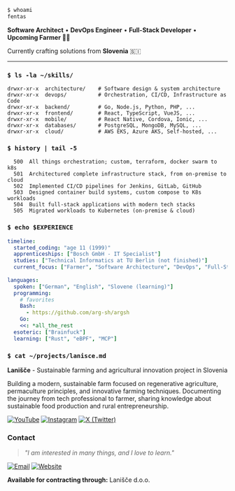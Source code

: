```bash
$ whoami
fentas
```

**Software Architect** • **DevOps Engineer** • **Full-Stack Developer** • **Upcoming Farmer 🧑‍🌾**

Currently crafting solutions from **Slovenia** 🇸🇮

---

### `$ ls -la ~/skills/`

```text
drwxr-xr-x  architecture/    # Software design & system architecture
drwxr-xr-x  devops/          # Orchestration, CI/CD, Infrastructure as Code
drwxr-xr-x  backend/         # Go, Node.js, Python, PHP, ...
drwxr-xr-x  frontend/        # React, TypeScript, VueJS, ...
drwxr-xr-x  mobile/          # React Native, Cordova, Ionic, ...
drwxr-xr-x  databases/       # PostgreSQL, MongoDB, MySQL, ...
drwxr-xr-x  cloud/           # AWS EKS, Azure AKS, Self-hosted, ...
```

### `$ history | tail -5`

```text
  500  All things orchestration; custom, terraform, docker swarm to k8s
  501  Architectured complete infrastructure stack, from on-premise to cloud
  502  Implemented CI/CD pipelines for Jenkins, GitLab, GitHub
  503  Designed container build systems, custom compose to K8s workloads
  504  Built full-stack applications with modern tech stacks
  505  Migrated workloads to Kubernetes (on-premise & cloud)
```

### `$ echo $EXPERIENCE`

```yaml
timeline:
  started_coding: "age 11 (1999)"
  apprenticeships: ["Bosch GmbH - IT Specialist"]
  studies: ["Technical Informatics at TU Berlin (not finished)"]
  current_focus: ["Farmer", "Software Architecture", "DevOps", "Full-Stack Development"]
  
languages:
  spoken: ["German", "English", "Slovene (learning)"]
  programming:
    # favorites
    Bash:
      - https://github.com/arg-sh/argsh
    Go:
    <<: *all_the_rest
  esoteric: ["Brainfuck"]
  learning: ["Rust", "eBPF", "MCP"]
```

### `$ cat ~/projects/lanisce.md`

**Lanišče** - Sustainable farming and agricultural innovation project in Slovenia

Building a modern, sustainable farm focused on regenerative agriculture, permaculture principles, and innovative farming techniques. Documenting the journey from tech professional to farmer, sharing knowledge about sustainable food production and rural entrepreneurship.

[![YouTube](https://img.shields.io/badge/YouTube-@lanisce-red?style=flat-square&logo=youtube)](https://www.youtube.com/@lanisce)
[![Instagram](https://img.shields.io/badge/Instagram-@lanisce.si-E4405F?style=flat-square&logo=instagram)](https://www.instagram.com/lanisce.si/)
[![X (Twitter)](https://img.shields.io/badge/X-@lanisce__si-000000?style=flat-square&logo=x)](https://x.com/lanisce_si)

### Contact

> *"I am interested in many things, and I love to learn."*

[![Email](https://img.shields.io/badge/Email-jan.guth%40gmail.com-red?style=flat-square&logo=gmail)](mailto:jan.guth@gmail.com)
[![Website](https://img.shields.io/badge/Website-jan.guth.dev-blue?style=flat-square&logo=firefox)](https://jan.guth.dev)

**Available for contracting through:** Lanišče d.o.o.
